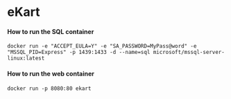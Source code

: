 # eKart

#### How to run the SQL container

```
docker run -e "ACCEPT_EULA=Y" -e "SA_PASSWORD=MyPass@word" -e "MSSQL_PID=Express" -p 1439:1433 -d --name=sql microsoft/mssql-server-linux:latest
```
#### How to run the web container

```
docker run -p 8080:80 ekart
```
